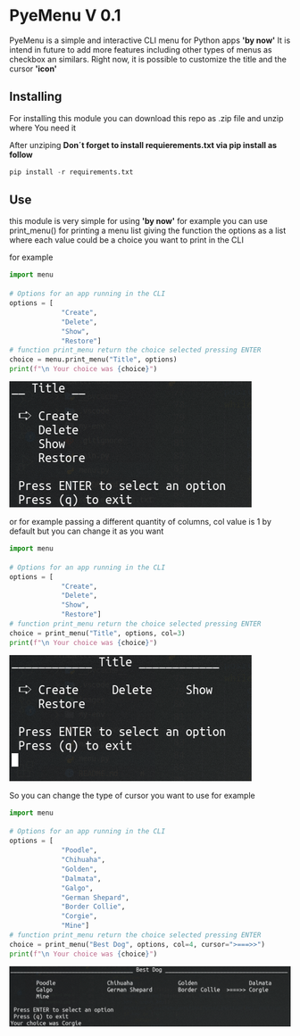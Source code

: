 # PyeMenu V 0.1 

PyeMenu is a simple and interactive CLI menu for Python apps __'by now'__ It is intend in future to add more features including other types of menus as checkbox an similars. Right now, it is possible to customize the title and the cursor __'icon'__ 

## Installing
For installing this module you can download this repo as .zip file and unzip where You need it

After unziping **Don´t forget to install requierements.txt via pip install as follow**

```python
pip install -r requirements.txt
```

## Use

this module is very simple for using __'by now'__ for example you can use print_menu() for printing a menu list giving the function the options as a list where each value could be a choice you want to print in the CLI 

for example

```python
import menu

# Options for an app running in the CLI
options = [
             "Create",
             "Delete",
             "Show",
             "Restore"]
# function print_menu return the choice selected pressing ENTER 
choice = menu.print_menu("Title", options)
print(f"\n Your choice was {choice}")
```

![example 1](images/example1.png)

or for example passing a different quantity of columns, col value is 1 by default but you can change it as you want 

```python
import menu

# Options for an app running in the CLI
options = [
             "Create",
             "Delete",
             "Show",
             "Restore"]
# function print_menu return the choice selected pressing ENTER 
choice = print_menu("Title", options, col=3)
print(f"\n Your choice was {choice}")
```
![example 2](images/example2.png)

So you can change the type of cursor you want to use for example

```python
import menu

# Options for an app running in the CLI
options = [
             "Poodle",
             "Chihuaha",
             "Golden",
             "Dalmata",
             "Galgo",
             "German Shepard",
             "Border Collie",
             "Corgie",
             "Mine"]
# function print_menu return the choice selected pressing ENTER 
choice = print_menu("Best Dog", options, col=4, cursor=">===>>")
print(f"\n Your choice was {choice}")
```

![example 2](images/example3.png)